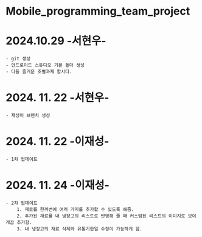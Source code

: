 # Mobile_programming_team_project

# 2024.10.29 -서현우-
    - git 생성
    - 안드로이드 스튜디오 기본 폴더 생성
    - 다들 즐거운 조별과제 합시다.
# 2024. 11. 22 -서현우-
    - 재성이 브랜치 생성
# 2024. 11. 22 -이재성-
    - 1차 업데이트
# 2024. 11. 24 -이재성-
    - 2차 업데이트 
        1. 재료를 한꺼번에 여러 가지를 추가할 수 있도록 해줌.
        2. 추가된 재료를 내 냉장고의 리스트로 반영해 줄 때 커스텀된 리스트의 이미지로 보이게끔 추가함.
        3. 내 냉장고의 재료 삭제와 유통기한일 수정이 가능하게 함.